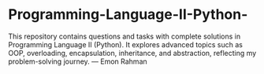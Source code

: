 # Programming-Language-II-Python-
This repository contains questions and tasks with complete solutions in Programming Language II (Python). It explores advanced topics such as OOP, overloading, encapsulation, inheritance, and abstraction, reflecting my problem-solving journey. — Emon Rahman
